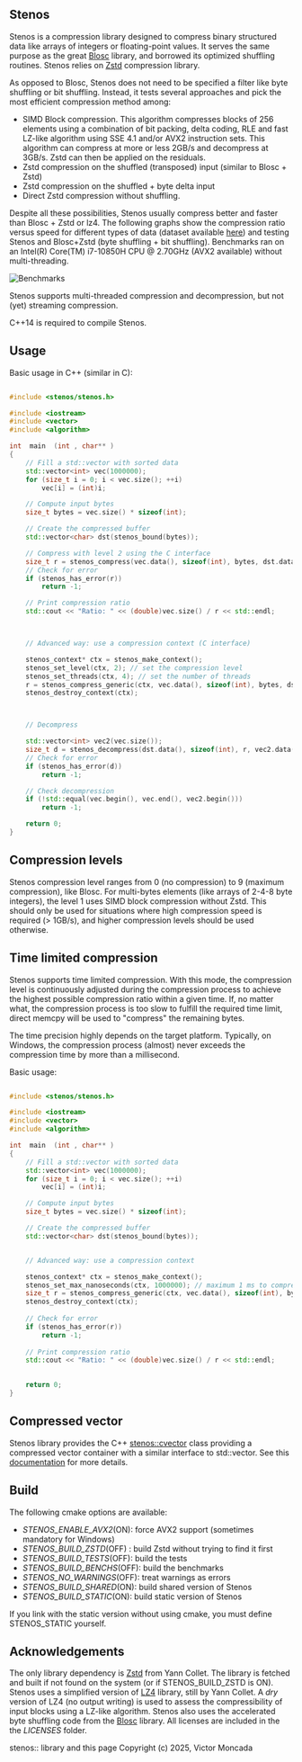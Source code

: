 Stenos
------

Stenos is a compression library designed to compress binary structured data like arrays of integers or floating-point values. It serves the same purpose as the great <a href="https://github.com/Blosc/c-blosc2/tree/main">Blosc</a> library, and borrowed its optimized shuffling routines. 
Stenos relies on <a href="https://github.com/facebook/Zstd">Zstd</a> compression library.

As opposed to Blosc, Stenos does not need to be specified a filter like byte shuffling or bit shuffling. Instead, it tests several approaches and pick the most efficient compression method among:
-	SIMD Block compression. This algorithm compresses blocks of 256 elements using a combination of bit packing, delta coding, RLE and fast LZ-like algorithm using SSE 4.1 and/or AVX2 instruction sets. This algorithm can compress at more or less 2GB/s and decompress at 3GB/s. Zstd can then be applied on the residuals.
-	Zstd compression on the shuffled (transposed) input (similar to Blosc + Zstd)
-	Zstd compression on the shuffled + byte delta input
-	Direct Zstd compression without shuffling.

Despite all these possibilities, Stenos usually compress better and faster than Blosc + Zstd or lz4. 
The following graphs show the compression ratio versus speed for different types of data (dataset available <a href="https://github.com/Thermadiag/stenos_dataset">here</a>) and testing Stenos and Blosc+Zstd (byte shuffling + bit shuffling).
Benchmarks ran on an Intel(R) Core(TM) i7-10850H CPU @ 2.70GHz (AVX2 available) without multi-threading.

![Benchmarks](docs/benchmarks.svg "Benchmarks")

Stenos supports multi-threaded compression and decompression, but not (yet) streaming compression.

C++14 is required to compile Stenos.

Usage
-----

Basic usage in C++ (similar in C):

```cpp

#include <stenos/stenos.h>

#include <iostream>
#include <vector>
#include <algorithm>

int  main  (int , char** )
{
	// Fill a std::vector with sorted data
	std::vector<int> vec(1000000);
	for (size_t i = 0; i < vec.size(); ++i)
		vec[i] = (int)i;

	// Compute input bytes
	size_t bytes = vec.size() * sizeof(int);

	// Create the compressed buffer
	std::vector<char> dst(stenos_bound(bytes));

	// Compress with level 2 using the C interface
	size_t r = stenos_compress(vec.data(), sizeof(int), bytes, dst.data(), dst.size(), 2);
	// Check for error
	if (stenos_has_error(r))
		return -1;

	// Print compression ratio
	std::cout << "Ratio: " << (double)vec.size() / r << std::endl;



	// Advanced way: use a compression context (C interface)

	stenos_context* ctx = stenos_make_context();
	stenos_set_level(ctx, 2); // set the compression level
	stenos_set_threads(ctx, 4); // set the number of threads
	r = stenos_compress_generic(ctx, vec.data(), sizeof(int), bytes, dst.data(), dst.size());
	stenos_destroy_context(ctx);



	// Decompress

	std::vector<int> vec2(vec.size());
	size_t d = stenos_decompress(dst.data(), sizeof(int), r, vec2.data(), bytes);
	// Check for error
	if (stenos_has_error(d))
		return -1;

	// Check decompression
	if (!std::equal(vec.begin(), vec.end(), vec2.begin()))
		return -1;

	return 0;
}

```


Compression levels
------------------

Stenos compression level ranges from 0 (no compression) to 9 (maximum compression), like Blosc.
For multi-bytes elements (like arrays of 2-4-8 byte integers), the level 1 uses SIMD block compression without Zstd. This should only be used for situations where high compression speed is required (> 1GB/s), and higher compression levels should be used otherwise.


Time limited compression
------------------------

Stenos supports time limited compression. With this mode, the compression level is continuously adjusted during the compression process to achieve the highest possible compression ratio within a given time.
If, no matter what, the compression process is too slow to fulfill the required time limit, direct memcpy will be used to "compress" the remaining bytes.

The time precision highly depends on the target platform. Typically, on Windows, the compression process (almost) never exceeds the compression time by more than a millisecond.

Basic usage:

```cpp

#include <stenos/stenos.h>

#include <iostream>
#include <vector>
#include <algorithm>

int  main  (int , char** )
{
	// Fill a std::vector with sorted data
	std::vector<int> vec(1000000);
	for (size_t i = 0; i < vec.size(); ++i)
		vec[i] = (int)i;

	// Compute input bytes
	size_t bytes = vec.size() * sizeof(int);

	// Create the compressed buffer
	std::vector<char> dst(stenos_bound(bytes));


	// Advanced way: use a compression context

	stenos_context* ctx = stenos_make_context();
	stenos_set_max_nanoseconds(ctx, 1000000); // maximum 1 ms to compress
	size_t r = stenos_compress_generic(ctx, vec.data(), sizeof(int), bytes, dst.data(), dst.size());
	stenos_destroy_context(ctx);
	
	// Check for error
	if (stenos_has_error(r))
		return -1;
		
	// Print compression ratio
	std::cout << "Ratio: " << (double)vec.size() / r << std::endl;

	
	return 0;
}

```


Compressed vector
-----------------

Stenos library provides the C++ [stenos::cvector](docs/cvector.md) class providing a compressed vector container with a similar interface to std::vector. See this [documentation](docs/cvector.md) for more details.


Build
-----

The following cmake options are available:
-	*STENOS_ENABLE_AVX2*(ON): force AVX2 support (sometimes mandatory for Windows)
-	*STENOS_BUILD_ZSTD*(OFF) : build Zstd without trying to find it first
-	*STENOS_BUILD_TESTS*(OFF): build the tests
-	*STENOS_BUILD_BENCHS*(OFF): build the benchmarks
-	*STENOS_NO_WARNINGS*(OFF): treat warnings as errors
-	*STENOS_BUILD_SHARED*(ON): build shared version of Stenos
-	*STENOS_BUILD_STATIC*(ON): build static version of Stenos

If you link with the static version without using cmake, you must define STENOS_STATIC yourself.


Acknowledgements
----------------

The only library dependency is <a href="https://github.com/facebook/Zstd">Zstd</a> from Yann Collet. The library is fetched and built if not found on the system (or if STENOS_BUILD_ZSTD is ON).
Stenos uses a simplified version of <a href="https://github.com/lz4/lz4">LZ4</a> library, still by Yann Collet. A *dry* version of LZ4 (no output writing) is used to assess the compressibility of input blocks using a LZ-like algorithm.
Stenos also uses the accelerated byte shuffling code from the <a href="https://github.com/Blosc/c-blosc2/tree/main">Blosc</a> library.
All licenses are included in the the *LICENSES* folder.


stenos:: library and this page Copyright (c) 2025, Victor Moncada

